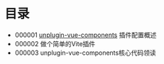 # 目录
- 000001 [unplugin-vue-components](https://github.com/antfu/unplugin-vue-components) 插件配置概述
- 000002 做个简单的Vite插件
- 000003 unplugin-vue-components核心代码领读